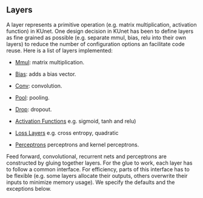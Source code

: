 ## Layers

A layer represents a primitive operation (e.g. matrix multiplication,
activation function) in KUnet.  One design decision in KUnet has been
to define layers as fine grained as possible (e.g. separate mmul,
bias, relu into their own layers) to reduce the number of
configuration options an facilitate code reuse.  Here is a list of
layers implemented:

* [Mmul](https://github.com/denizyuret/KUnet.jl/blob/master/src/mmul.jl): matrix multiplication.
* [Bias](https://github.com/denizyuret/KUnet.jl/blob/master/src/bias.jl): adds a bias vector.

* [Conv](https://github.com/denizyuret/KUnet.jl/blob/master/src/conv.jl): convolution.
* [Pool](https://github.com/denizyuret/KUnet.jl/blob/master/src/pool.jl): pooling.

* [Drop](https://github.com/denizyuret/KUnet.jl/blob/master/src/drop.jl): dropout.

* [Activation Functions](actf.md) e.g. sigmoid, tanh and relu)
* [Loss Layers](loss.md) e.g. cross entropy, quadratic
* [Perceptrons](perceptron.md) perceptrons and kernel perceptrons.

Feed forward, convolutional, recurrent nets and perceptrons are
constructed by gluing together layers.  For the glue to work, each
layer has to follow a common interface.  For efficiency, parts of this
interface has to be flexible (e.g. some layers allocate their outputs,
others overwrite their inputs to minimize memory usage).  We specify
the defaults and the exceptions below.

